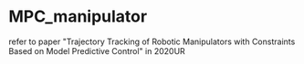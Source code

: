 # MPC_manipulator
refer to paper 
"Trajectory Tracking of Robotic Manipulators with Constraints Based on Model Predictive Control" in 2020UR
